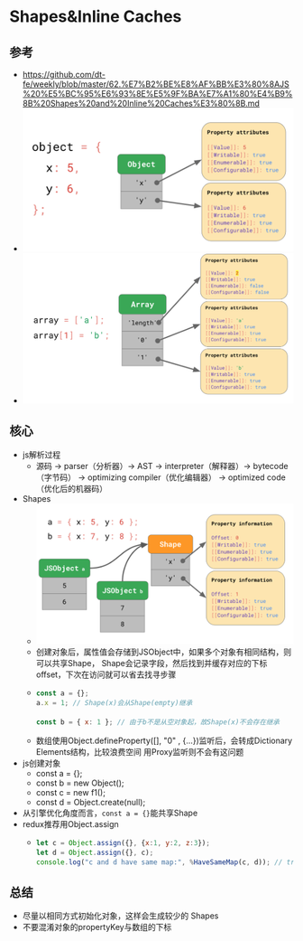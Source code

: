 # Shapes&Inline Caches

## 参考
  - https://github.com/dt-fe/weekly/blob/master/62.%E7%B2%BE%E8%AF%BB%E3%80%8AJS%20%E5%BC%95%E6%93%8E%E5%9F%BA%E7%A1%80%E4%B9%8B%20Shapes%20and%20Inline%20Caches%E3%80%8B.md
  - ![对象模型-对象](41808298-e8cce80c-770d-11e8-994b-1d6f30e2bfe3.png)
  - ![对象模型-数组](41808308-0446ba5e-770e-11e8-895a-e2ed7231869d.png)

## 核心
  - js解析过程
    - 源码 -> parser（分析器）-> AST -> interpreter（解释器）-> bytecode（字节码）
    -> optimizing compiler（优化编辑器） -> optimized code（优化后的机器码）
  - Shapes
    - ![Shapes](41808322-2d1566ec-770e-11e8-98f7-ca87edeaa998.png)
    - 创建对象后，属性值会存储到JSObject中，如果多个对象有相同结构，则可以共享Shape，
    Shape会记录字段，然后找到并缓存对应的下标offset，下次在访问就可以省去找寻步骤
    - ```js
      const a = {};
      a.x = 1; // Shape(x)会从Shape(empty)继承

      const b = { x: 1 }; // 由于b不是从空对象起，故Shape(x)不会存在继承
      ```
    - 数组使用Object.defineProperty([], "0" , {...})监听后，会转成Dictionary Elements结构，比较浪费空间
    用Proxy监听则不会有这问题
  - js创建对象
    - const a = {};
    - const b = new Object();
    - const c = new f1();
    - const d = Object.create(null);
  - 从引擎优化角度而言，`const a = {}`能共享Shape
  - redux推荐用Object.assign
    - ```js
      let c = Object.assign({}, {x:1, y:2, z:3});
      let d = Object.assign({}, c);
      console.log("c and d have same map:", %HaveSameMap(c, d)); // true
      ```

## 总结
  - 尽量以相同方式初始化对象，这样会生成较少的 Shapes
  - 不要混淆对象的propertyKey与数组的下标







